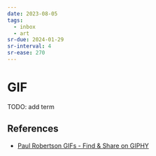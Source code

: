 ```yaml
---
date: 2023-08-05
tags:
  - inbox
  - art
sr-due: 2024-01-29
sr-interval: 4
sr-ease: 270
---
```


# GIF

TODO: add term

## References

- [Paul Robertson GIFs - Find &amp; Share on GIPHY](https://giphy.com/paulrobertson)

